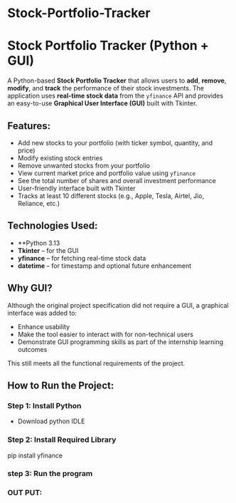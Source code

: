 # Stock-Portfolio-Tracker

# Stock Portfolio Tracker (Python + GUI)

A Python-based **Stock Portfolio Tracker** that allows users to **add**, **remove**, **modify**, and **track** the performance of their stock investments. The application uses
**real-time stock data** from the `yfinance` API and provides an easy-to-use **Graphical User Interface (GUI)** built with Tkinter.


## Features:

-  Add new stocks to your portfolio (with ticker symbol, quantity, and price)
-  Modify existing stock entries
-  Remove unwanted stocks from your portfolio
-  View current market price and portfolio value using `yfinance`
-  See the total number of shares and overall investment performance
-  User-friendly interface built with Tkinter
-  Tracks at least 10 different stocks (e.g., Apple, Tesla, Airtel, Jio, Reliance, etc.)



##  Technologies Used:

- **Python 3.13
- **Tkinter** – for the GUI
- **yfinance** – for fetching real-time stock data
- **datetime** – for timestamp and optional future enhancement


##  Why GUI?

Although the original project specification did not require a GUI, a graphical interface was added to:
- Enhance usability
- Make the tool easier to interact with for non-technical users
- Demonstrate GUI programming skills as part of the internship learning outcomes

This still meets all the functional requirements of the project.


## How to Run the Project:

### Step 1: Install Python

- Download python IDLE

### Step 2: Install Required Library

pip install yfinance

### step 3: Run the program



### OUT PUT:

